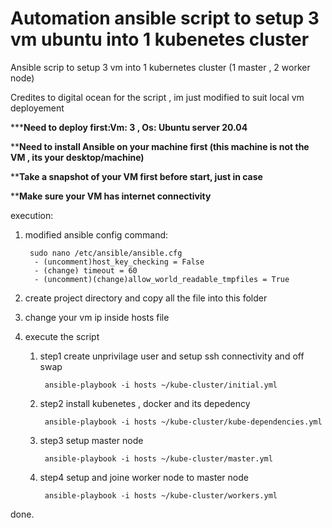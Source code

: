 # Automation ansible script to setup 3 vm ubuntu into 1 kubenetes cluster
Ansible scrip to setup 3 vm into 1 kubernetes cluster (1 master , 2 worker node) 

Credites to digital ocean for the script , im just modified to suit local vm deployement

   *****Need to deploy first:Vm: 3 , Os: Ubuntu server 20.04**

   ****Need to install Ansible on your machine first (this machine is not the VM , its your desktop/machine)**

   ****Take a snapshot of your VM first before start, just in case**

   ****Make sure your VM has internet connectivity**

execution:
1. modified ansible config
   command:
    ```
     sudo nano /etc/ansible/ansible.cfg
      - (uncomment)host_key_checking = False
      - (change) timeout = 60
      - (uncomment)(change)allow_world_readable_tmpfiles = True
    ```
2. create project directory and copy all the file into this folder 

3. change your vm ip inside hosts file 

4. execute the script 
  
   1. step1 create unprivilage user and setup ssh connectivity and off swap  
      ```
       ansible-playbook -i hosts ~/kube-cluster/initial.yml
      ```
  
   2. step2 install kubenetes , docker and its depedency 
      ```
       ansible-playbook -i hosts ~/kube-cluster/kube-dependencies.yml
      ```
  
   3. step3 setup master node
      ```
       ansible-playbook -i hosts ~/kube-cluster/master.yml
      ```
  
   4. step4 setup and joine worker node to master node
      ```
       ansible-playbook -i hosts ~/kube-cluster/workers.yml
      ```
  
  
 done.
  




